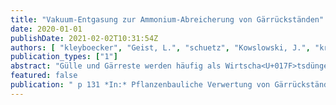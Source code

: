 ```yaml
---
title: "Vakuum-Entgasung zur Ammonium-Abreicherung von Gärrückständen"
date: 2020-01-01
publishDate: 2021-02-02T10:31:54Z
authors: [ "kleyboecker", "Geist, L.", "schuetz", "Kowslowski, J.", "kraus", "Muskolus, A.", "Dünnebeil, A." ]
publication_types: ["1"]
abstract: "Gülle und Gärreste werden häufig als Wirtscha<U+017F>tsdünger in der Landwirtscha<U+017F>t eingesetzt. Sie liefern sowohl organisches Material für den Boden als auch Stickstoff, der ein wichtiger Nährstoff für Pflanzen ist. O<U+017F>t stimmt jedoch die, gesetzlich vorgeschriebene, saisonale Ausbringung der Gülle nicht mit dem Zeitpunkt des tatsächlichen Stickstoffbedarfs der Pflanzen überein. Dies führt zu einem unerwünschten Verlust des Stickstoffs für die Pflanzen durch Emissionen ins Grundwasser (Nitrat) oder in die Atmosphäre (Ammoniak und/oder Lachgas). Besonders in Regionen mit einem hohen Gülleaufkommen und einer hohen Ausbringungsrate der Gülle kann es zu starken Umweltbelastungen kommen. Um die Zufuhr des organischen Materials für den Boden von der Stickstoffzufuhr aus der Gülle für die Pflanzen zu entkoppeln, wurde in dem EU geförderten Projekt Circular Agronomics (www.circularagronomics.eu) eine Pilotanlage entwickelt und konstruiert. Die Pilotanlage soll eine „stickstoffabgereicherte Gülle“ produzieren, die als Bodenverbesserer eingesetzt werden kann. Cirular Agronomics zielt darauf ab, zwischen 80 % und 90 % des Stickstoffs, der ursprünglich als Ammonium vorlag, aus der Gülle bzw. dem Gärrest zurückzugewinnen. In einem anschließenden Gaswäscher reagiert das Ammoniakgas mit Schwefelsäure zu einer Ammoniumsulfatlösung, welche ein typischer mineralischer Stickstoffdünger ist. Dieser kann dann ausgebracht werden, wenn die Pflanze den Stickstoff benötigt und umsetzen kann. Um den Prozess der Vakuumentgasung besser zu verstehen und die optimalen Prozessbedingungen zu untersuchen, wurden im Vorfeld Laborexperimente durchgeführt. In den Versuchen wurden der pH-Wert, die Druckbedingungen und die Prozesstemperatur variiert. Die Experimente zeigten, dass bei einem pH-Wert von 9.0, einer Temperatur von 60 °C und einem absoluten Druck von 190 mbar bis zu 88 % des Ammoniums aus dem Gärrest in Form von Ammoniak abgereichert wurden. Eine CO2-Strippung vor Anhebung des pH-Wertes auf pH 9.0, verringerte zudem die notwendige Natronlaugenzufuhr zur pH-Wert-Anhebung um 30 %. Basierend auf den Ergebnissen der Experimente wurden Schlussfolgerungen für ein optimales Design der Pilotanlage abgeleitet. Derzeit wird die Pilotanlage in Betrieb genommen und erste Versuche durchgeführt, deren Ergebnisse ebenfalls im Vortrag präsentiert werden."
featured: false
publication: " p 131 *In:* Pflanzenbauliche Verwertung von Gärrückständen aus Biogasanlagen. Online-Fachtagung. 15.09.2020"
---
```


